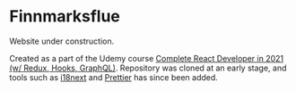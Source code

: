 # Finnmarksflue

Website under construction.

Created as a part of the Udemy course [Complete React Developer in 2021 (w/ Redux, Hooks, GraphQL)](https://www.udemy.com/course/complete-react-developer-zero-to-mastery/). 
Repository was cloned at an early stage, and tools such as [i18next](https://www.i18next.com/) and [Prettier](https://prettier.io/) has since been added.
